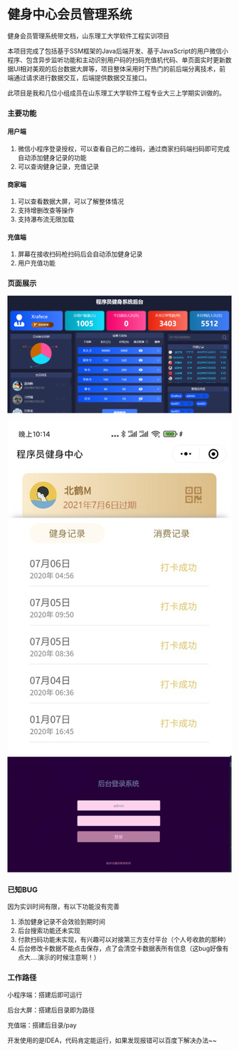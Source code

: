 # 健身中心会员管理系统
健身会员管理系统带文档，山东理工大学软件工程实训项目

本项目完成了包括基于SSM框架的Java后端开发、基于JavaScript的用户微信小程序、包含异步监听功能和主动识别用户码的扫码充值机代码、单页面实时更新数据UI相对美观的后台数据大屏等，项目整体采用时下热门的前后端分离技术，前端通过请求进行数据交互，后端提供数据交互接口。

此项目是我和几位小组成员在山东理工大学软件工程专业大三上学期实训做的。



### 主要功能

#### 用户端

1. 微信小程序登录授权，可以查看自己的二维码，通过商家扫码端扫码即可完成自动添加健身记录的功能
2. 可以查询健身记录，充值记录

#### 商家端

1. 可以查看数据大屏，可以了解整体情况
2. 支持增删改查等操作
3. 支持瀑布流无限加载

#### 充值端

1. 屏幕在接收扫码枪扫码后会自动添加健身记录
2. 用户充值功能



### 页面展示

![后台](readmeimg/后台.png)

![小程序](readmeimg/小程序.jpg)![后台登陆](readmeimg/后台登陆.png)



### 已知BUG

因为实训时间有限，有以下功能没有完善

1. 添加健身记录不会效验到期时间
2. 后台搜索功能还未实现
3. 付款扫码功能未实现，有兴趣可以对接第三方支付平台（个人号收款的那种）
4. 后台修改卡数据不能点击保存，点了会清空卡数据表所有信息（这bug好像有点大....演示的时候注意啊！）



### 工作路径

小程序端：搭建后即可运行

后台大屏：搭建后目录即为路径

充值端：搭建后目录/pay



开发使用的是IDEA，代码肯定能运行，如果发现报错可以百度下解决办法~~



